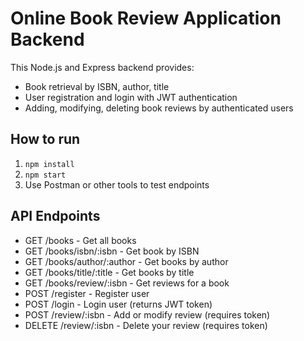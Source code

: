 # Online Book Review Application Backend

This Node.js and Express backend provides:

- Book retrieval by ISBN, author, title
- User registration and login with JWT authentication
- Adding, modifying, deleting book reviews by authenticated users

## How to run

1. `npm install`
2. `npm start`
3. Use Postman or other tools to test endpoints

## API Endpoints

- GET /books - Get all books
- GET /books/isbn/:isbn - Get book by ISBN
- GET /books/author/:author - Get books by author
- GET /books/title/:title - Get books by title
- GET /books/review/:isbn - Get reviews for a book
- POST /register - Register user
- POST /login - Login user (returns JWT token)
- POST /review/:isbn - Add or modify review (requires token)
- DELETE /review/:isbn - Delete your review (requires token)
